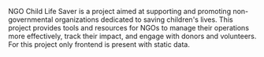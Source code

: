 NGO Child Life Saver is a project aimed at supporting and promoting non-governmental organizations dedicated to saving children's lives. This project provides tools and resources for NGOs to manage their operations more effectively, track their impact, and engage with donors and volunteers. For this project only frontend is present with static data.
